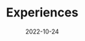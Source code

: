 ---
title: Experiences
date: 2022-10-24
type: landing

sections:
  - block: experience
    content:
      title: Research Experience
      # Date format for experience
      #   Refer to https://docs.hugoblox.com/customization/#date-format
      date_format: Jan 2006
      # Experiences.
      #   Add/remove as many `experience` items below as you like.
      #   Required fields are `title`, `company`, and `date_start`.
      #   Leave `date_end` empty if it's your current employer.
      #   Begin multi-line descriptions with YAML's `|2-` multi-line prefix.
      items:
        - title: Undergraduate Research Assistant
          company: Mobile & Ubiquitous Interaction Lab, National Yang Ming Chiao Tung University
          company_url: 'https://www.facebook.com/muilabatnctu/'
          company_logo: muilab
          location: Hsinchu, Taiwan
          date_start: '2021-07-01'
          description: |2-
              * Conducted semi-structured interviews to understand why, when, and how smartphone users would like a summary of their notifications, along with a public app implemented for users to inspire user’s thoughts on the concept.
              * Implemented a mobile notification drawer with extra features to study its effects on user interactions and experience.
    design:
      columns: '1'
  # - block: experience
  #   content:
  #     title: Teaching Experience
  #     # Date format for experience
  #     #   Refer to https://docs.hugoblox.com/customization/#date-format
  #     date_format: Jan 2006
  #     # Experiences.
  #     #   Add/remove as many `experience` items below as you like.
  #     #   Required fields are `title`, `company`, and `date_start`.
  #     #   Leave `date_end` empty if it's your current employer.
  #     #   Begin multi-line descriptions with YAML's `|2-` multi-line prefix.
  #     items:
  #       - title: Teaching Assistant, Intro. to Algorithms Course
  #         company: Dept. of CS, National Yang Ming Chiao Tung University
  #         company_logo: nycucs
  #         location: Hsinchu, Taiwan
  #         date_start: '2021-09-01'
  #         date_end: '2022-01-31'
  #         description: |2-
  #             Course lectured by [Prof. Kai-Chiang Wu](https://people.cs.nycu.edu.tw/~kcw/)
  #             * Produced 10+ algorithmic programming tasks and managed the exam system.
  #     design:
  #       columns: '1'
  # - block: experience
  #   content:
  #     title: Working Experience
  #     # Date format for experience
  #     #   Refer to https://docs.hugoblox.com/customization/#date-format
  #     date_format: Jan 2006
  #     # Experiences.
  #     #   Add/remove as many `experience` items below as you like.
  #     #   Required fields are `title`, `company`, and `date_start`.
  #     #   Leave `date_end` empty if it's your current employer.
  #     #   Begin multi-line descriptions with YAML's `|2-` multi-line prefix.
  #     items:
  #       - title: Software Engineering Intern
  #         company: Kapito Inc.
  #         company_url: 'https://www.fastable.ai/'
  #         company_logo: kapito
  #         location: Hsinchu, Taiwan
  #         date_start: '2022-07-01'
  #         date_end: '2022-09-02'
  #         description: Initiated a data visualization platform using Plotly to discover potential breakdowns in visual defect detectors.
  #   design:
  #     columns: '1'

---